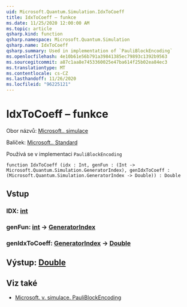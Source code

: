 ```yaml
---
uid: Microsoft.Quantum.Simulation.IdxToCoeff
title: IdxToCoeff – funkce
ms.date: 11/25/2020 12:00:00 AM
ms.topic: article
qsharp.kind: function
qsharp.namespace: Microsoft.Quantum.Simulation
qsharp.name: IdxToCoeff
qsharp.summary: Used in implementation of `PauliBlockEncoding`
ms.openlocfilehash: 4e10b61e56b791a39841385ec79893c1392b9563
ms.sourcegitcommit: a87c1aa8e7453360025e47ba614f25b02ea84ec3
ms.translationtype: MT
ms.contentlocale: cs-CZ
ms.lasthandoff: 11/26/2020
ms.locfileid: "96225121"
---
```

# <a name="idxtocoeff-function"></a>IdxToCoeff – funkce

Obor názvů: [Microsoft.. simulace](xref:Microsoft.Quantum.Simulation)

Balíček: [Microsoft.. Standard](https://nuget.org/packages/Microsoft.Quantum.Standard)


Používá se v implementaci `PauliBlockEncoding`

```qsharp
function IdxToCoeff (idx : Int, genFun : (Int -> Microsoft.Quantum.Simulation.GeneratorIndex), genIdxToCoeff : (Microsoft.Quantum.Simulation.GeneratorIndex -> Double)) : Double
```


## <a name="input"></a>Vstup

### <a name="idx--int"></a>IDX: [int](xref:microsoft.quantum.lang-ref.int)




### <a name="genfun--int---generatorindex"></a>genFun: [int](xref:microsoft.quantum.lang-ref.int) -> [GeneratorIndex](xref:Microsoft.Quantum.Simulation.GeneratorIndex)




### <a name="genidxtocoeff--generatorindex---double"></a>genIdxToCoeff: [GeneratorIndex](xref:Microsoft.Quantum.Simulation.GeneratorIndex) -> [Double](xref:microsoft.quantum.lang-ref.double)





## <a name="output--double"></a>Výstup: [Double](xref:microsoft.quantum.lang-ref.double)



## <a name="see-also"></a>Viz také

- [Microsoft. v. simulace. PauliBlockEncoding](xref:Microsoft.Quantum.Simulation.PauliBlockEncoding)